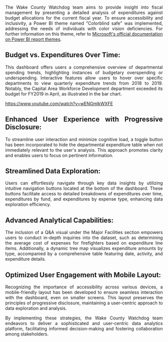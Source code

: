 <p style="text-align: justify;">The Wake County Watchdog team aims to provide insight into fiscal management by presenting a detailed analysis of expenditures against budget allocations for the current fiscal year. To ensure accessibility and inclusivity, a Power BI theme named "Colorblind safe" was implemented, addressing the needs of individuals with color vision deficiencies. For further information on this theme, refer to <a href="https://learn.microsoft.com/en-us/power-bi/create-reports/desktop-report-themes" target="_blank">Microsoft's official documentation on Power BI report themes</a>.</p>

<h2 style="text-align: justify;">Budget vs. Expenditures Over Time:</h2>
<p style="text-align: justify;">This dashboard offers users a comprehensive overview of departmental spending trends, highlighting instances of budgetary overspending or underspending. Interactive features allow users to hover over specific departments to view quarterly expenditure trends from 2018 to 2019. Notably, the Capital Area Workforce Development department exceeded its budget for FY2019 in April, as illustrated in the bar chart.</p>

https://www.youtube.com/watch?v=wENGmlkWXFE

<h2 style="text-align: justify;">Enhanced User Experience with Progressive Disclosure:</h2>
<p style="text-align: justify;">To streamline user interaction and minimize cognitive load, a toggle button has been incorporated to hide the departmental expenditure table when not immediately relevant to the user's analysis. This approach promotes clarity and enables users to focus on pertinent information.</p>

<h2 style="text-align: justify;">Streamlined Data Exploration:</h2>
<p style="text-align: justify;">Users can effortlessly navigate through key data insights by utilizing intuitive navigation buttons located at the bottom of the dashboard. These buttons facilitate access to detailed breakdowns of expenditures over time, expenditures by fund, and expenditures by expense type, enhancing data exploration efficiency.</p>

<h2 style="text-align: justify;">Advanced Analytical Capabilities:</h2>
<p style="text-align: justify;">The inclusion of a Q&amp;A visual under the Major Facilities section empowers users to conduct in-depth inquiries into the dataset, such as determining the average cost of expenses for firefighters based on expenditure line items. Additionally, a dynamic tree map visualizes expenditure amounts by type, accompanied by a comprehensive table featuring date, activity, and expenditure details.</p>

<h2 style="text-align: justify;">Optimized User Engagement with Mobile Layout:</h2>
<p style="text-align: justify;">Recognizing the importance of accessibility across various devices, a mobile-friendly layout has been developed to ensure seamless interaction with the dashboard, even on smaller screens. This layout preserves the principles of progressive disclosure, maintaining a user-centric approach to data exploration and analysis.</p>

<p style="text-align: justify;">By implementing these strategies, the Wake County Watchdog team endeavors to deliver a sophisticated and user-centric data analytics platform, facilitating informed decision-making and fostering collaboration among stakeholders.</p>
